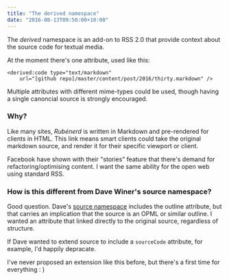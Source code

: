 ```yaml
---
title: "The derived namespace"
date: "2016-08-13T09:50:00+10:00"
---
```

The *derived* namespace is an add-on to RSS 2.0 that provide context about the source code for textual media. 

At the moment there's one attribute, used like this:

    <derived:code type="text/markdown" 
        url="[github repo]/master/content/post/2016/thirty.markdown" />

Multiple attributes with different mime-types could be used, though having a single canoncial source is strongly encouraged.

### Why?

Like many sites, *Rubénerd* is written in Markdown and pre-rendered for clients in HTML. This link means smart clients could take the original markdown source, and render it for their specific viewport or client.

Facebook have shown with their "stories" feature that there's demand for refactoring/optimising content. I want the same ability for the open web using standard RSS.

### How is this different from Dave Winer's source namespace?

Good question. Dave's [source namespace] includes the outline attribute, but that carries an implication that the source is an OPML or similar outline. I wanted an attribute that linked directly to the original source, regardless of structure.

If Dave wanted to extend source to include a <code>sourceCode</code> attribute, for example, I'd happily depracate.

I've never proposed an extension like this before, but there's a first time for everything : )

[source namespace]: http://source.smallpict.com/2014/07/12/theSourceNamespace.html

